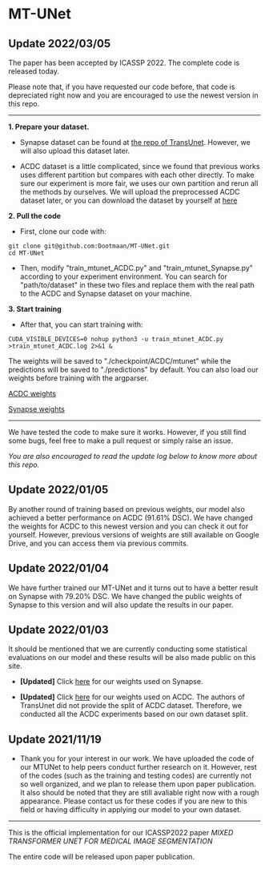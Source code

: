 # MT-UNet

## Update 2022/03/05

The paper has been accepted by ICASSP 2022. The complete code is released today. 

Please note that, if you have requested our code before, that code is depreciated right now and you are encouraged to use the newest version in this repo.

---

**1. Prepare your dataset.**

- Synapse dataset can be found at [the repo of TransUnet](https://github.com/Beckschen/TransUNet). However, we will also upload this dataset later.

- ACDC dataset is a little complicated, since we found that previous works uses different partition but compares with each other directly. To make sure our experiment is more fair, we uses our own partition and rerun all the methods by ourselves. We will upload the preprocessed ACDC dataset later, or you can download the dataset by yourself at [here](https://acdc.creatis.insa-lyon.fr/description/databases.html) 

**2. Pull the code**

- First, clone our code with:
```
git clone git@github.com:Dootmaan/MT-UNet.git
cd MT-UNet
```

- Then, modify "train_mtunet_ACDC.py" and "train_mtunet_Synapse.py" according to your experiment environment. You can search for "path/to/dataset" in these two files and replace them with the real path to the ACDC and Synapse dataset on your machine.

**3. Start training**

- After that, you can start training with:
```
CUDA_VISIBLE_DEVICES=0 nohup python3 -u train_mtunet_ACDC.py >train_mtunet_ACDC.log 2>&1 &
```

The weights will be saved to "./checkpoint/ACDC/mtunet" while the predictions will be saved to "./predictions" by default. You can also load our weights before training with the argparser. 

[ACDC weights](https://drive.google.com/file/d/1eo6d-d_kR0qbHBIHq49TQ1CFpPLypJUT/view?usp=sharing)

[Synapse weights](https://drive.google.com/file/d/1frQAK05UtiAO8rvKG9y5GXABaH70_-Hu/view?usp=sharing)

---

We have tested the code to make sure it works. However, if you still find some bugs, feel free to make a pull request or simply raise an issue.

*You are also encouraged to read the update log below to know more about this repo.*

## Update 2022/01/05

By another round of training based on previous weights, our model also achieved a better performance on ACDC (91.61% DSC). We have changed the weights for ACDC to this newest version and you can check it out for yourself. However, previous versions of weights are still available on Google Drive, and you can access them via previous commits. 

## Update 2022/01/04

We have further trained our MT-UNet and it turns out to have a better result on Synapse with 79.20% DSC. We have changed the public weights of Synapse to this version and will also update the results in our paper.

## Update 2022/01/03

It should be mentioned that we are currently conducting some statistical evaluations on our model and these results will be also made public on this site.

- **[Updated]** Click [here](https://drive.google.com/file/d/1frQAK05UtiAO8rvKG9y5GXABaH70_-Hu/view?usp=sharing) for our weights used on Synapse. 

- **[Updated]** Click [here](https://drive.google.com/file/d/1eo6d-d_kR0qbHBIHq49TQ1CFpPLypJUT/view?usp=sharing) for our weights used on ACDC. The authors of TransUnet did not provide the split of ACDC dataset. Therefore, we conducted all the ACDC experiments based on our own dataset split.

## Update 2021/11/19

- Thank you for your interest in our work. We have uploaded the code of our MTUNet to help peers conduct further research on it. However, rest of the codes (such as the training and testing codes) are currently not so well organized, and we plan to release them upon paper publication. It also should be noted that they are still avaliable right now with a rough appearance. Please contact us for these codes if you are new to this field or having difficulty in applying our model to your own dataset.

---

This is the official implementation for our ICASSP2022 paper *MIXED TRANSFORMER UNET FOR MEDICAL IMAGE SEGMENTATION*

The entire code will be released upon paper publication.